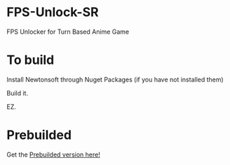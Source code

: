 # FPS-Unlock-SR
FPS Unlocker for Turn Based Anime Game
# To build
Install Newtonsoft through Nuget Packages (if you have not installed them)

Build it.

EZ.

# Prebuilded
Get the [Prebuilded version here!](https://github.com/Bocchi-Group/FPS-Unlock-SR/releases/tag/release)
